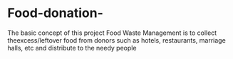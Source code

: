 # Food-donation-
The basic concept of this project Food Waste Management is to collect theexcess/leftover food from donors such as hotels, restaurants, marriage halls, etc and distribute to the needy people
